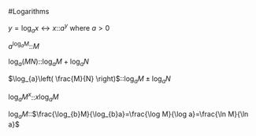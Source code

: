 #Logarithms

$y=\log_{a}x\leftrightarrow x$::$a^y$ where $a>0$
<!--SR:!2025-02-11,1,230-->

$a^{\log_{a}M}$::$M$
<!--SR:!2025-02-11,1,230-->

$\log_{a}(MN)$::$\log_{a}M+\log_{a}N$
<!--SR:!2025-02-11,1,230-->

$\log_{a}\left( \frac{M}{N} \right)$::$\log_{a}M\pm \log_{a}N$
<!--SR:!2025-02-13,3,250-->

$\log_{a}M^x$::$x\log_{a}M$
<!--SR:!2025-02-11,1,230-->

$\log_{a}M$::$\frac{\log_{b}M}{\log_{b}a}=\frac{\log M}{\log a}=\frac{\ln M}{\ln a}$
<!--SR:!2025-02-11,1,230-->
